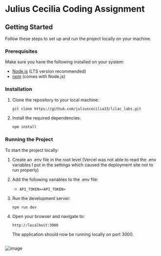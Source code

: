 # Julius Cecilia Coding Assignment

## Getting Started

Follow these steps to set up and run the project locally on your machine.


### Prerequisites

Make sure you have the following installed on your system:

- [Node.js](https://nodejs.org/) (LTS version recommended)
- [npm](https://www.npmjs.com/) (comes with Node.js)

### Installation

1. Clone the repository to your local machine:

   ```bash
   git clone https://github.com/juliuscecilia33/lilac_labs.git
   ```

2. Install the required dependencies:
   ```bash
   npm install
   ```

### Running the Project

To start the project locally:

1. Create an .env file in the root level (Vercel was not able to read the .env variables I put in the settings which caused the deployment site not to run properly)

2. Add the following variables to the .env file:

   - `API_TOKEN=<API_TOKEN>`

3. Run the development server:

   ```
   npm run dev
   ```

4. Open your browser and navigate to:
   ```
   http://localhost:3000
   ```
   The application should now be running locally on port 3000.

## 
![image](https://github.com/user-attachments/assets/9fb33c1f-0cc3-4b62-866b-0a97bd73f3b9)

